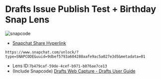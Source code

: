 # Drafts Issue Publish Test + Birthday Snap Lens
![snapcode](https://user-images.githubusercontent.com/43663476/116359361-549dfa00-a7c4-11eb-8809-97dece058224.png)
* [Snapchat Share Hyperlink](https://www.snapchat.com/unlock/?type=SNAPCODE&uuid=9dbef5793a604288aafe9ac5a027e3d5&metadata=01)
```
https://www.snapchat.com/unlock/?type=SNAPCODE&uuid=9dbef5793a604288aafe9ac5a027e3d5&metadata=01
```
* Lens ID:`7b479caf-59de-4cef-b971-b076ae7ce13`
* (Include Snapcode)
[Drafts Web Capture - Drafts User Guide](https://docs.getdrafts.com/docs/extensions/web-capture)